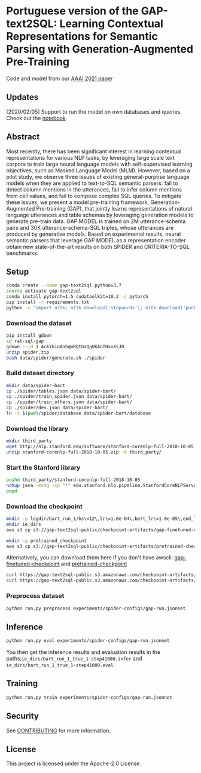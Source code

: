 # Portuguese version of the GAP-text2SQL: Learning Contextual Representations for Semantic Parsing with Generation-Augmented Pre-Training

Code and model from our [AAAI 2021 paper](https://arxiv.org/abs/2012.10309)

## Updates

[2020/02/05] Support to run the model on own databases and queries. Check out the [notebook](rat-sql-gap/notebook.ipynb). 

## Abstract

Most recently, there has been significant interest in learning contextual representations for various NLP tasks, by leveraging large scale text corpora to train large neural language models with self-supervised learning objectives, such as Masked Language Model (MLM). However, based on a pilot study, we observe three issues of existing general-purpose language models when they are applied to text-to-SQL semantic parsers: fail to detect column mentions in the utterances, fail to infer column mentions from cell values, and fail to compose complex SQL queries. To mitigate these issues, we present a model pre-training framework, Generation-Augmented Pre-training (GAP), that jointly learns representations of natural language utterances and table schemas by leveraging generation models to generate pre-train data. GAP MODEL is trained on 2M utterance-schema pairs and 30K utterance-schema-SQL triples, whose utterances are produced by generative models. Based on experimental results, neural semantic parsers that leverage GAP MODEL as a representation encoder obtain new state-of-the-art results on both SPIDER and CRITERIA-TO-SQL benchmarks.

## Setup
```bash
conda create --name gap-text2sql python=3.7
source activate gap-text2sql
conda install pytorch=1.5 cudatoolkit=10.2 -c pytorch
pip install -r requirements.txt
python -c "import nltk; nltk.download('stopwords'); nltk.download('punkt')"
```

### Download the dataset
```bash
pip install gdown
cd rat-sql-gap
gdown --id 1_AckYkinAnhqmRQtGsQgUKAnTHxxX5J0
unzip spider.zip
bash data/spider/generate.sh ./spider
```

### Build dataset directory
```bash
mkdir data/spider-bart
cp ./spider/tables.json data/spider-bart/
cp ./spider/train_spider.json data/spider-bart/
cp ./spider/train_others.json data/spider-bart/
cp ./spider/dev.json data/spider-bart/
ln -s $(pwd)/spider/database data/spider-bart/database
```

### Download the library
```bash
mkdir third_party
wget http://nlp.stanford.edu/software/stanford-corenlp-full-2018-10-05.zip
unzip stanford-corenlp-full-2018-10-05.zip -d third_party/
```

### Start the Stanford library
```bash
pushd third_party/stanford-corenlp-full-2018-10-05
nohup java -mx4g -cp "*" edu.stanford.nlp.pipeline.StanfordCoreNLPServer -port 8999 -timeout 15000 > server.log &
popd
```

### Download the checkpoint
```bash
mkdir -p logdir/bart_run_1/bs\=12\,lr\=1.0e-04\,bert_lr\=1.0e-05\,end_lr\=0e0\,att\=1/
mkdir ie_dirs
aws s3 cp s3://gap-text2sql-public/checkpoint-artifacts/gap-finetuned-checkpoint logdir/bart_run_1/bs\=12\,lr\=1.0e-04\,bert_lr\=1.0e-05\,end_lr\=0e0\,att\=1/model_checkpoint-00041000

mkdir -p pretrained_checkpoint
aws s3 cp s3://gap-text2sql-public/checkpoint-artifacts/pretrained-checkpoint pretrained_checkpoint/pytorch_model.bin
```

Alternatively, you can download them here if you don't have awscli:
[gap-finetuned-checkpoint](https://gap-text2sql-public.s3.amazonaws.com/checkpoint-artifacts/gap-finetuned-checkpoint)
and [pretrained-checkpoint](https://gap-text2sql-public.s3.amazonaws.com/checkpoint-artifacts/pretrained-checkpoint)

```bash
curl https://gap-text2sql-public.s3.amazonaws.com/checkpoint-artifacts/gap-finetuned-checkpoint -o logdir/bart_run_1/bs\=12\,lr\=1.0e-04\,bert_lr\=1.0e-05\,end_lr\=0e0\,att\=1/model_checkpoint-00041000
curl https://gap-text2sql-public.s3.amazonaws.com/checkpoint-artifacts/pretrained-checkpoint -o pretrained_checkpoint/pytorch_model.bin
```


### Preprocess dataset
```bash
python run.py preprocess experiments/spider-configs/gap-run.jsonnet
```

## Inference
```bash
python run.py eval experiments/spider-configs/gap-run.jsonnet
```

You then get the inference results and evaluation results in the paths:`ie_dirs/bart_run_1_true_1-step41000.infer` and `ie_dirs/bart_run_1_true_1-step41000.eval`.

## Training

```bash
python run.py train experiments/spider-configs/gap-run.jsonnet
```

## Security

See [CONTRIBUTING](CONTRIBUTING.md#security-issue-notifications) for more information.

## License

This project is licensed under the Apache-2.0 License.

